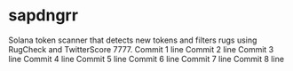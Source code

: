 # sapdngrr
Solana token scanner that detects new tokens and filters rugs using RugCheck and TwitterScore 7777.
Commit 1 line
Commit 2 line
Commit 3 line
Commit 4 line
Commit 5 line
Commit 6 line
Commit 7 line
Commit 8 line

